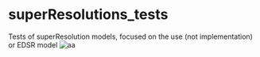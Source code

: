 # superResolutions_tests
Tests of superResolution models, focused on the use (not implementation) or EDSR model
![aa](https://user-images.githubusercontent.com/69788614/176034546-8ee2ae94-3ed8-4952-bdd7-bb237738ad2f.png)

